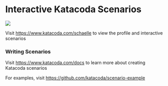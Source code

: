 # Interactive Katacoda Scenarios

[![](http://shields.katacoda.com/katacoda/schaelle/count.svg)](https://www.katacoda.com/schaelle "Get your profile on Katacoda.com")

Visit https://www.katacoda.com/schaelle to view the profile and interactive scenarios

### Writing Scenarios
Visit https://www.katacoda.com/docs to learn more about creating Katacoda scenarios

For examples, visit https://github.com/katacoda/scenario-example
